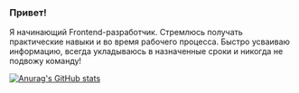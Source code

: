 ### Привет!

Я начинающий Frontend-разработчик. Стремлюсь получать практические навыки и во время рабочего процесса. Быстро усваиваю информацию, всегда укладываюсь в назначенные сроки и никогда не подвожу команду!

[![Anurag's GitHub stats](https://github-readme-stats.vercel.app/api?username=MagomedAtaev&theme=highcontrast)](https://github.com/MagomedAtaev/github-readme-stats)
